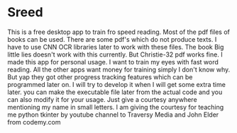 # Sreed
This is a free desktop app to train fro speed reading. Most of the pdf files of books can be used.
There are some pdf's which do not produce texts. I have to use CNN OCR libraries later to work with these files.
The book Big little lies doesn't work with this currently. But Christie-32 pdf works fine. 
I made this app for personal usage. I want to train my eyes with fast word reading.
All the other apps want money for training simply I don't know why. But yap they got other progress tracking features which can be programmed later on.
I will try to develop it when I will get some extra time later.
you can make the executable file later from the actual code and you can also modify it for your usage. Just give a courtesy anywhere mentioning my name in small letters.
I am giving the courtesy for teaching me python tkinter by youtube channel to Traversy Media and John Elder from codemy.com 
